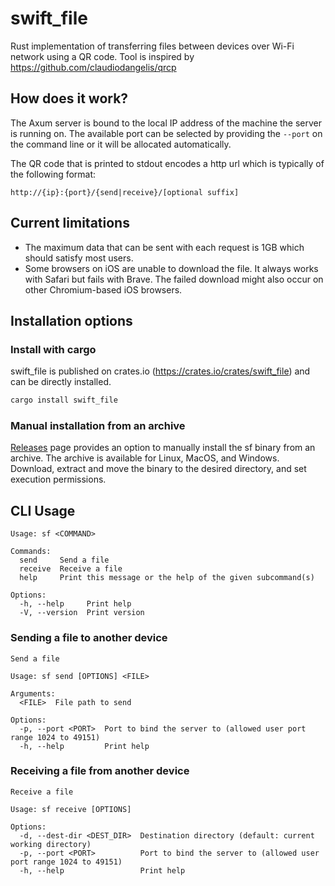 # swift_file

Rust implementation of transferring files between devices over Wi-Fi network using a QR code.
Tool is inspired by https://github.com/claudiodangelis/qrcp

## How does it work?

The Axum server is bound to the local IP address of the machine the server is running on. The available port can be selected by providing the `--port` on the command line or it will be allocated automatically.

The QR code that is printed to stdout encodes a http url which is typically of the following format:

`http://{ip}:{port}/{send|receive}/[optional suffix]`

## Current limitations

- The maximum data that can be sent with each request is 1GB which should satisfy most users.
- Some browsers on iOS are unable to download the file. It always works with Safari but fails with Brave. The failed download might also occur on other Chromium-based iOS browsers.

## Installation options

### Install with cargo

swift_file is published on crates.io (https://crates.io/crates/swift_file) and can be directly installed.

```sh
cargo install swift_file
```

### Manual installation from an archive

[Releases](https://github.com/mateoradman/swift_file/releases) page provides an option to manually install the sf binary from an archive. The archive is available for Linux, MacOS, and Windows.
Download, extract and move the binary to the desired directory, and set execution permissions.

## CLI Usage

```
Usage: sf <COMMAND>

Commands:
  send     Send a file
  receive  Receive a file
  help     Print this message or the help of the given subcommand(s)

Options:
  -h, --help     Print help
  -V, --version  Print version
```

### Sending a file to another device

```
Send a file

Usage: sf send [OPTIONS] <FILE>

Arguments:
  <FILE>  File path to send

Options:
  -p, --port <PORT>  Port to bind the server to (allowed user port range 1024 to 49151)
  -h, --help         Print help
```

### Receiving a file from another device

```
Receive a file

Usage: sf receive [OPTIONS]

Options:
  -d, --dest-dir <DEST_DIR>  Destination directory (default: current working directory)
  -p, --port <PORT>          Port to bind the server to (allowed user port range 1024 to 49151)
  -h, --help                 Print help
```
